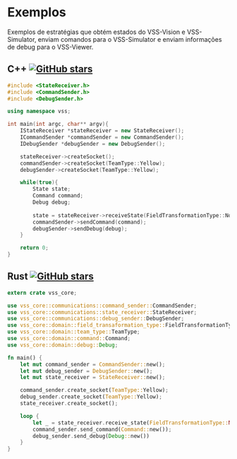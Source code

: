 # Exemplos

 Exemplos de estratégias que obtém estados do VSS-Vision e VSS-Simulator, enviam comandos para 
 o VSS-Simulator e enviam informações de debug para o VSS-Viewer. 
 
## C++ [![GitHub stars](https://img.shields.io/github/contributors/VSS-SDK/VSS-SampleCpp.svg?style=social&label=Contributors)](https://github.com/VSS-SDK/VSS-SampleCpp)

```cpp
#include <StateReceiver.h>
#include <CommandSender.h>
#include <DebugSender.h>

using namespace vss;

int main(int argc, char** argv){
    IStateReceiver *stateReceiver = new StateReceiver();
    ICommandSender *commandSender = new CommandSender();
    IDebugSender *debugSender = new DebugSender();

    stateReceiver->createSocket();
    commandSender->createSocket(TeamType::Yellow);
    debugSender->createSocket(TeamType::Yellow);

    while(true){
        State state;
        Command command;
        Debug debug;
        
        state = stateReceiver->receiveState(FieldTransformationType::None);
        commandSender->sendCommand(command);
        debugSender->sendDebug(debug);
    }

    return 0;
}
```

## Rust [![GitHub stars](https://img.shields.io/github/contributors/VSS-SDK/VSS-SampleRust.svg?style=social&label=Contributors)](https://github.com/VSS-SDK/VSS-SampleRust)

```rust
extern crate vss_core;

use vss_core::communications::command_sender::CommandSender;
use vss_core::communications::state_receiver::StateReceiver;
use vss_core::communications::debug_sender::DebugSender;
use vss_core::domain::field_transaformation_type::FieldTransformationType;
use vss_core::domain::team_type::TeamType;
use vss_core::domain::command::Command;
use vss_core::domain::debug::Debug;

fn main() {
    let mut command_sender = CommandSender::new();
    let mut debug_sender = DebugSender::new();
    let mut state_receiver = StateReceiver::new();

    command_sender.create_socket(TeamType::Yellow);
    debug_sender.create_socket(TeamType::Yellow);
    state_receiver.create_socket();

    loop {
        let _ = state_receiver.receive_state(FieldTransformationType::None);
        command_sender.send_command(Command::new());
        debug_sender.send_debug(Debug::new())
    }
}
```